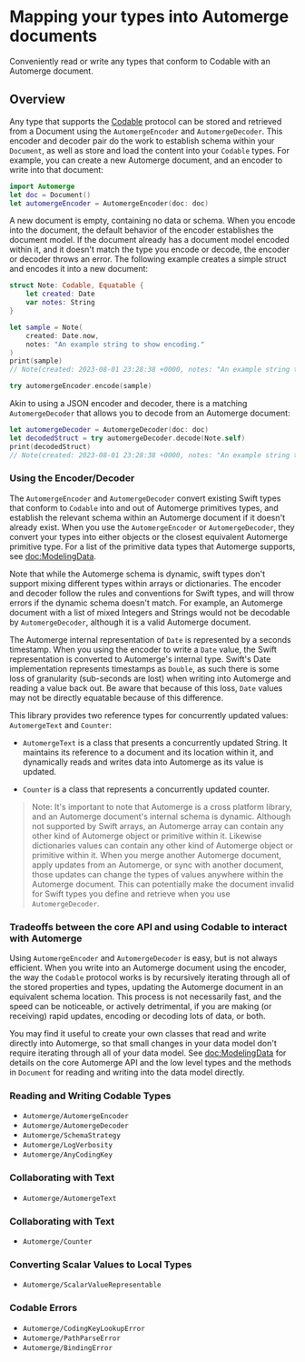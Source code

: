 # Mapping your types into Automerge documents

Conveniently read or write any types that conform to Codable with an Automerge document.

## Overview

Any type that supports the [Codable](https://developer.apple.com/documentation/swift/codable) protocol can be stored and retrieved from a Document using the ``AutomergeEncoder`` and ``AutomergeDecoder``.
This encoder and decoder pair do the work to establish schema within your ``Document``, as well as store and load the content into your `Codable` types.
For example, you can create a new Automerge document, and an encoder to write into that document:

```swift
import Automerge
let doc = Document()
let automergeEncoder = AutomergeEncoder(doc: doc)
```

A new document is empty, containing no data or schema. 
When you encode into the document, the default behavior of the encoder establishes the document model.
If the document already has a document model encoded within it, and it doesn't match the type you encode or decode, the encoder or decoder throws an error.
The following example creates a simple struct and encodes it into a new document:

```swift
struct Note: Codable, Equatable {
    let created: Date
    var notes: String
}

let sample = Note(
    created: Date.now,
    notes: "An example string to show encoding."
)
print(sample)
// Note(created: 2023-08-01 23:28:38 +0000, notes: "An example string to show encoding.")

try automergeEncoder.encode(sample)
```

Akin to using a JSON encoder and decoder, there is a matching `AutomergeDecoder` that allows you to decode from an Automerge document:

```swift
let automergeDecoder = AutomergeDecoder(doc: doc)
let decodedStruct = try automergeDecoder.decode(Note.self)
print(decodedStruct)
// Note(created: 2023-08-01 23:28:38 +0000, notes: "An example string to show encoding.")
```

### Using the Encoder/Decoder

The `AutomergeEncoder` and `AutomergeDecoder` convert existing Swift types that conform to `Codable` into and out of Automerge primitives types, and establish the relevant schema within an Automerge document if it doesn't already exist.
When you use the `AutomergeEncoder` or `AutomergeDecoder`, they convert your types into either objects or the closest equivalent Automerge primitive type.
For a list of the primitive data types that Automerge supports, see <doc:ModelingData>.

Note that while the Automerge schema is dynamic, swift types don't support mixing different types within arrays or dictionaries. 
The encoder and decoder follow the rules and conventions for Swift types, and will throw errors if the dynamic schema doesn't match.
For example, an Automerge document with a list of mixed Integers and Strings would not be decodable by `AutomergeDecoder`, although it is a valid Automerge document.

The Automerge internal representation of `Date` is represented by a seconds timestamp. When you using the encoder to write a `Date` value, the Swift representation is converted to Automerge's internal type.
Swift's Date implementation represents timestamps as `Double`, as such there is some loss of granularity (sub-seconds are lost) when writing into Automerge and reading a value back out.
Be aware that because of this loss, `Date` values may not be directly equatable because of this difference.

This library provides two reference types for concurrently updated values: ``AutomergeText`` and ``Counter``:

- ``AutomergeText`` is a class that presents a concurrently updated String. 
It maintains its reference to a document and its location within it, and dynamically reads and writes data into Automerge as its value is updated.

- ``Counter`` is a class that represents a concurrently updated counter.

> Note: It's important to note that Automerge is a cross platform library, and an Automerge document's internal schema is dynamic.
Although not supported by Swift arrays, an Automerge array can contain any other kind of Automerge object or primitive within it.
Likewise dictionaries values can contain any other kind of Automerge object or primitive within it.
When you merge another Automerge document, apply updates from an Automerge, or sync with another document, those updates can change the types of values anywhere within the Automerge document.
This can potentially make the document invalid for Swift types you define and retrieve when you use `AutomergeDecoder`.

### Tradeoffs between the core API and using Codable to interact with Automerge

Using `AutomergeEncoder` and `AutomergeDecoder` is easy, but is not always efficient.
When you write into an Automerge document using the encoder, the way the `Codable` protocol works is by recursively iterating through all of the stored properties and types, updating the Automerge document in an equivalent schema location.
This process is not necessarily fast, and the speed can be noticeable, or actively detrimental, if you are making (or receiving) rapid updates, encoding or decoding lots of data, or both.

You may find it useful to create your own classes that read and write directly into Automerge, so that small changes in your data model don't require iterating through all of your data model.
See <doc:ModelingData> for details on the core Automerge API and the low level types and the methods in ``Document`` for reading and writing into the data model directly.

### Reading and Writing Codable Types

- ``Automerge/AutomergeEncoder``
- ``Automerge/AutomergeDecoder``
- ``Automerge/SchemaStrategy``
- ``Automerge/LogVerbosity``
- ``Automerge/AnyCodingKey``

### Collaborating with Text

- ``Automerge/AutomergeText``

### Collaborating with Text

- ``Automerge/Counter``

### Converting Scalar Values to Local Types

- ``Automerge/ScalarValueRepresentable``

### Codable Errors

- ``Automerge/CodingKeyLookupError``
- ``Automerge/PathParseError``
- ``Automerge/BindingError``
